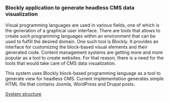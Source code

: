 ###  Blockly application to generate headless CMS data visualization

Visual programming languages are used in various fields, one of which is the generation of a graphical user interface. There are tools that allows to create such programming languages within an environment that can be used to fulfill the desired domain.
One such tool is Blockly. It provides an interface for customizing the block-based visual elements and their generated code. Content management systems are getting more and more popular as a tool to create websites. For that reason, there is a need for the tools that would take care of CMS data visualization. 

This system uses Blockly block-based programming language as a tool to generate view for headless CMS. Current implementation generates simple HTML file that contains Joomla, WordPress and Drupal posts. 

[System structure](examples/system_structure.png)
